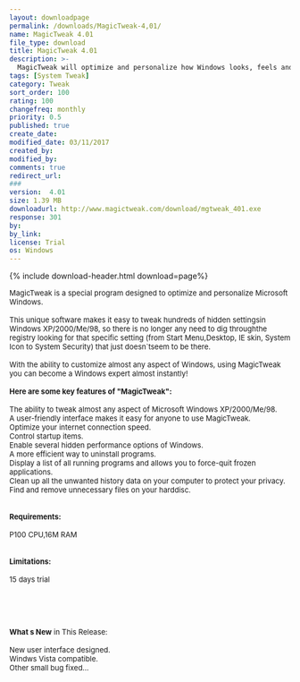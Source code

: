 ```yaml
---
layout: downloadpage
permalink: /downloads/MagicTweak-4,01/
name: MagicTweak 4.01
file_type: download
title: MagicTweak 4.01
description: >-
  MagicTweak will optimize and personalize how Windows looks, feels and performs
tags: [System Tweak]
category: Tweak
sort_order: 100
rating: 100
changefreq: monthly
priority: 0.5
published: true
create_date: 
modified_date: 03/11/2017
created_by: 
modified_by: 
comments: true
redirect_url: 
### 
version:  4.01
size: 1.39 MB
downloadurl: http://www.magictweak.com/download/mgtweak_401.exe
response: 301
by: 
by_link: 
license: Trial 
os: Windows
---
```


{% include download-header.html download=page%}

<p style="fix-download-text !important">
<p><font size="2"><p>MagicTweak is a special program designed to optimize and personalize Microsoft Windows. <br />
<br />
This unique software makes it easy to tweak hundreds of hidden settingsin Windows XP/2000/Me/98, so there is no longer any need to dig throughthe registry looking for that specific setting (from Start Menu,Desktop, IE skin, System Icon to System Security) that just doesn`tseem to be there.<br />
<br />
With the ability to customize almost any aspect of Windows, using MagicTweak you can become a Windows expert almost instantly!<br />
<br />
<span><strong>Here are some key features of "MagicTweak":</strong></span><br />
<br />
The ability to tweak almost any aspect of Microsoft Windows XP/2000/Me/98. <br />
A user-friendly interface makes it easy for anyone to use MagicTweak. <br />
Optimize your internet connection speed. <br />
Control startup items. <br />
Enable several hidden performance options of Windows. <br />
A more efficient way to uninstall programs. <br />
Display a list of all running programs and allows you to force-quit frozen applications. <br />
Clean up all the unwanted history data on your computer to protect your privacy. <br />
Find and remove unnecessary files on your harddisc.<br />
<br />
<br />
<span><strong>Requirements:</strong></span><br />
<br />
P100 CPU,16M RAM<br />
<br />
<br />
<span><strong>Limitations:</strong></span><br />
<br />
15 days trial<br />
<br />
<br />
</p>
<div class="celltext_big"><br />
<br />
<strong>What s New</strong> in This Release:<br />
<br />
New user interface designed.<br />
Windws Vista compatible.<br />
Other small bug fixed...</div></p></p>
